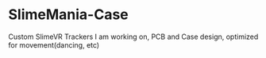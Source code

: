 # SlimeMania-Case
Custom SlimeVR Trackers I am working on, PCB and Case design, optimized for movement(dancing, etc)

